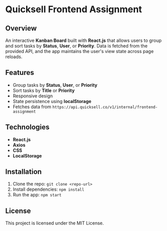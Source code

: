 # Quicksell Frontend Assignment

## Overview
An interactive **Kanban Board** built with **React.js** that allows users to group and sort tasks by **Status**, **User**, or **Priority**. Data is fetched from the provided API, and the app maintains the user's view state across page reloads.

## Features
- Group tasks by **Status**, **User**, or **Priority**
- Sort tasks by **Title** or **Priority**
- Responsive design
- State persistence using **localStorage**
- Fetches data from `https://api.quicksell.co/v1/internal/frontend-assignment`

## Technologies
- **React.js**
- **Axios**
- **CSS**
- **LocalStorage**

## Installation
1. Clone the repo: `git clone <repo-url>`
2. Install dependencies: `npm install`
3. Run the app: `npm start`

## License
This project is licensed under the MIT License.

